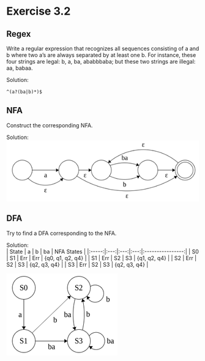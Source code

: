 # Exercise 3.2

## Regex
Write a regular expression that recognizes all sequences consisting of a and b where two a’s are always separated by at least one b. For instance, these four strings are legal: b, a, ba, ababbbaba; but these two strings are illegal: aa, babaa.  

Solution:
```regexp
^(a?(ba|b)*)$
```

## NFA
Construct the corresponding NFA.

Solution:   
![](./images/nfa.png)

## DFA
Try to find a DFA corresponding to the NFA.

Solution:  
| State |  a  |  b  |  ba |    NFA States    |
|:-----:|:---:|:---:|:---:|:----------------:|
|   S0  |  S1 | Err | Err | {q0, q1, q2, q4} |
|   S1  | Err |  S2 |  S3 |   {q1, q2, q4}   |
|   S2  | Err |  S2 |  S3 |   {q2, q3, q4}   |
|   S3  | Err |  S2 |  S3 |   {q2, q3, q4}   |

![](./images/dfa.png)